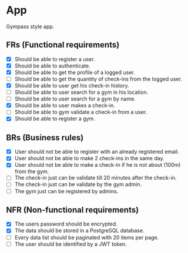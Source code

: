 # App
Gympass style app.

## FRs (Functional requirements)
- [X] Should be able to register a user.
- [X] Should be able to authenticate.
- [X] Should be able to get the profile of a logged user.
- [ ] Should be able to get the quantity of check-ins from the logged user.
- [X] Should be able to user get his check-in history.
- [ ] Should be able to user search for a gym in his location.
- [ ] Should be able to user search for a gym by name.
- [X] Should be able to user makes a check-in.
- [ ] Should be able to gym validate a check-in from a user.
- [X] Should be able to register a gym.

## BRs (Business rules)
- [X] User should not be able to register with an already registered email.
- [X] User should not be able to make 2 check-ins in the same day.
- [X] User should not be able to make a check-in if he is not about (100m) from the gym.
- [ ] The check-in just can be validate till 20 minutes after the check-in.
- [ ] The check-in just can be validate by the gym admin.
- [ ] The gym just can be registered by admins.

## NFR (Non-functional requirements)
- [X] The users password should be encrypted.
- [X] The data should be stored in a PostgreSQL database.
- [ ] Every data list should be paginated with 20 items per page.
- [ ] The user should be identified by a JWT token.
